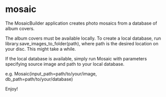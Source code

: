 # mosaic
The MosaicBuilder application creates photo mosaics from a database of album covers.

The album covers must be available locally. 
To create a local database, run library.save_images_to_folder(path), where path is the desired location on your disc.
This might take a while.

If the local database is available, simply run Mosaic with parameters specifying source image and path to your local database.

e.g. Mosaic(input_path=path/to/your/image, db_path=path/to/your/database)

Enjoy!

